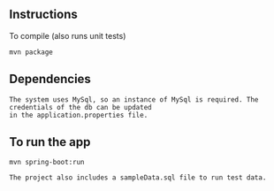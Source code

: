 ## Instructions

To compile (also runs unit tests)

```
mvn package
```

## Dependencies
```
The system uses MySql, so an instance of MySql is required. The credentials of the db can be updated 
in the application.properties file.
```

## To run the app

```
mvn spring-boot:run
```

```
The project also includes a sampleData.sql file to run test data.
```
